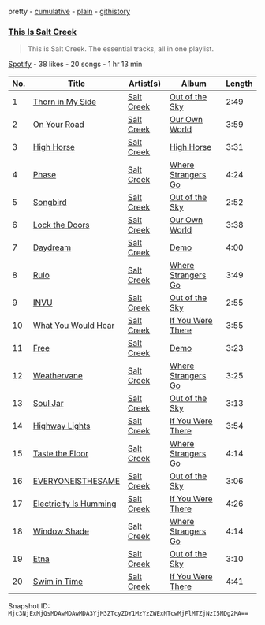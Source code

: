 pretty - [cumulative](/playlists/cumulative/37i9dQZF1DZ06evO1450oU.md) - [plain](/playlists/plain/37i9dQZF1DZ06evO1450oU) - [githistory](https://github.githistory.xyz/mackorone/spotify-playlist-archive/blob/main/playlists/plain/37i9dQZF1DZ06evO1450oU)

### [This Is Salt Creek](https://open.spotify.com/playlist/37i9dQZF1DZ06evO1450oU)

> This is Salt Creek\. The essential tracks, all in one playlist.

[Spotify](https://open.spotify.com/user/spotify) - 38 likes - 20 songs - 1 hr 13 min

| No. | Title | Artist(s) | Album | Length |
|---|---|---|---|---|
| 1 | [Thorn in My Side](https://open.spotify.com/track/1W56wikhxCRixXU1g7vww5) | [Salt Creek](https://open.spotify.com/artist/1TglzqikfCCHG4pXOlKR6Y) | [Out of the Sky](https://open.spotify.com/album/6YQJd8IIyIs3MBBhvqNptM) | 2:49 |
| 2 | [On Your Road](https://open.spotify.com/track/04GJSqGoFAuzOhOahSrUDA) | [Salt Creek](https://open.spotify.com/artist/1TglzqikfCCHG4pXOlKR6Y) | [Our Own World](https://open.spotify.com/album/6eWRaH6HCMnf0J4LMulEMh) | 3:59 |
| 3 | [High Horse](https://open.spotify.com/track/6RMgjx8n8USSkiXjt0Mzfr) | [Salt Creek](https://open.spotify.com/artist/1TglzqikfCCHG4pXOlKR6Y) | [High Horse](https://open.spotify.com/album/0O925AVmQdYEUyjd5M2Qfh) | 3:31 |
| 4 | [Phase](https://open.spotify.com/track/5usiEfBDU1yU6qvuXlg81z) | [Salt Creek](https://open.spotify.com/artist/1TglzqikfCCHG4pXOlKR6Y) | [Where Strangers Go](https://open.spotify.com/album/0MKJJDtTo9y0Dfmi7nJDpp) | 4:24 |
| 5 | [Songbird](https://open.spotify.com/track/26ZZWBfaEeI3mQXrwK7bAx) | [Salt Creek](https://open.spotify.com/artist/1TglzqikfCCHG4pXOlKR6Y) | [Out of the Sky](https://open.spotify.com/album/6YQJd8IIyIs3MBBhvqNptM) | 2:52 |
| 6 | [Lock the Doors](https://open.spotify.com/track/3bA0HYpBmhLH1qpQTIEPEL) | [Salt Creek](https://open.spotify.com/artist/1TglzqikfCCHG4pXOlKR6Y) | [Our Own World](https://open.spotify.com/album/6eWRaH6HCMnf0J4LMulEMh) | 3:38 |
| 7 | [Daydream](https://open.spotify.com/track/49J2SQ55U0KM24UrVh78Ia) | [Salt Creek](https://open.spotify.com/artist/1TglzqikfCCHG4pXOlKR6Y) | [Demo](https://open.spotify.com/album/3aGJ5ADvwX6exbJhQx5NZq) | 4:00 |
| 8 | [Rulo](https://open.spotify.com/track/3cyYngjvyJZDIDhCWTzKGp) | [Salt Creek](https://open.spotify.com/artist/1TglzqikfCCHG4pXOlKR6Y) | [Where Strangers Go](https://open.spotify.com/album/0MKJJDtTo9y0Dfmi7nJDpp) | 3:49 |
| 9 | [INVU](https://open.spotify.com/track/6JJHorLRd92dlBaLsoDxOe) | [Salt Creek](https://open.spotify.com/artist/1TglzqikfCCHG4pXOlKR6Y) | [Out of the Sky](https://open.spotify.com/album/6YQJd8IIyIs3MBBhvqNptM) | 2:55 |
| 10 | [What You Would Hear](https://open.spotify.com/track/0y8ZgAL8HcICloQ5WBkCd9) | [Salt Creek](https://open.spotify.com/artist/1TglzqikfCCHG4pXOlKR6Y) | [If You Were There](https://open.spotify.com/album/1ADhT9kQaUjEeT3O8x1ZEH) | 3:55 |
| 11 | [Free](https://open.spotify.com/track/030sfzvPCe6KI66BibpAZo) | [Salt Creek](https://open.spotify.com/artist/1TglzqikfCCHG4pXOlKR6Y) | [Demo](https://open.spotify.com/album/3aGJ5ADvwX6exbJhQx5NZq) | 3:23 |
| 12 | [Weathervane](https://open.spotify.com/track/3vf4tcRsnsQWT0T3EqXGrD) | [Salt Creek](https://open.spotify.com/artist/1TglzqikfCCHG4pXOlKR6Y) | [Where Strangers Go](https://open.spotify.com/album/0MKJJDtTo9y0Dfmi7nJDpp) | 3:25 |
| 13 | [Soul Jar](https://open.spotify.com/track/1rDETpDKFivRksRXGWQz6L) | [Salt Creek](https://open.spotify.com/artist/1TglzqikfCCHG4pXOlKR6Y) | [Out of the Sky](https://open.spotify.com/album/6YQJd8IIyIs3MBBhvqNptM) | 3:13 |
| 14 | [Highway Lights](https://open.spotify.com/track/7A1oDHWG9S7rvhn3cD1LbY) | [Salt Creek](https://open.spotify.com/artist/1TglzqikfCCHG4pXOlKR6Y) | [If You Were There](https://open.spotify.com/album/1ADhT9kQaUjEeT3O8x1ZEH) | 3:54 |
| 15 | [Taste the Floor](https://open.spotify.com/track/5ADgaERFsjbfkM9awGxQTX) | [Salt Creek](https://open.spotify.com/artist/1TglzqikfCCHG4pXOlKR6Y) | [Where Strangers Go](https://open.spotify.com/album/0MKJJDtTo9y0Dfmi7nJDpp) | 4:14 |
| 16 | [EVERYONEISTHESAME](https://open.spotify.com/track/12svdsIFudWZFmgzSMmXxi) | [Salt Creek](https://open.spotify.com/artist/1TglzqikfCCHG4pXOlKR6Y) | [Out of the Sky](https://open.spotify.com/album/6YQJd8IIyIs3MBBhvqNptM) | 3:06 |
| 17 | [Electricity Is Humming](https://open.spotify.com/track/0wQqkrcURV92bVnc3rwhHq) | [Salt Creek](https://open.spotify.com/artist/1TglzqikfCCHG4pXOlKR6Y) | [If You Were There](https://open.spotify.com/album/1ADhT9kQaUjEeT3O8x1ZEH) | 4:26 |
| 18 | [Window Shade](https://open.spotify.com/track/6yKpNqcfk9NYgCzM4pSLur) | [Salt Creek](https://open.spotify.com/artist/1TglzqikfCCHG4pXOlKR6Y) | [Where Strangers Go](https://open.spotify.com/album/0MKJJDtTo9y0Dfmi7nJDpp) | 4:14 |
| 19 | [Etna](https://open.spotify.com/track/0Ig02JjhBj2uVme94fGVDY) | [Salt Creek](https://open.spotify.com/artist/1TglzqikfCCHG4pXOlKR6Y) | [Out of the Sky](https://open.spotify.com/album/6YQJd8IIyIs3MBBhvqNptM) | 3:10 |
| 20 | [Swim in Time](https://open.spotify.com/track/5LYh1qa0oN7WzNlJAXimhY) | [Salt Creek](https://open.spotify.com/artist/1TglzqikfCCHG4pXOlKR6Y) | [If You Were There](https://open.spotify.com/album/1ADhT9kQaUjEeT3O8x1ZEH) | 4:41 |

Snapshot ID: `Mjc3NjExMjQsMDAwMDAwMDA3YjM3ZTcyZDY1MzYzZWExNTcwMjFlMTZjNzI5MDg2MA==`
